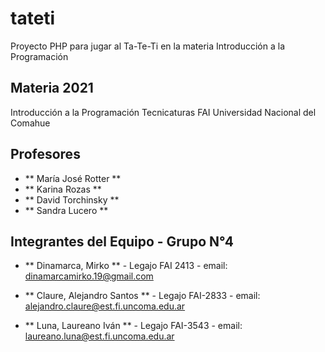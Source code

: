 # tateti

Proyecto PHP para jugar al Ta-Te-Ti en la materia Introducción a la Programación

## Materia 2021

Introducción a la Programación
Tecnicaturas
FAI
Universidad Nacional del Comahue

## Profesores

 - ** María José Rotter **
 - ** Karina Rozas **
 - ** David Torchinsky **
 - ** Sandra Lucero **

## Integrantes del Equipo - Grupo N°4

 - ** Dinamarca, Mirko ** - Legajo FAI 2413 - email: dinamarcamirko.19@gmail.com

 - ** Claure, Alejandro Santos ** - Legajo FAI-2833  - email: alejandro.claure@est.fi.uncoma.edu.ar  

 - ** Luna, Laureano Iván ** - Legajo FAI-3543  - email: laureano.luna@est.fi.uncoma.edu.ar 